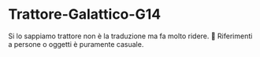# Trattore-Galattico-G14

Si lo sappiamo trattore non è la traduzione ma fa molto ridere.
👀 Riferimenti a persone o oggetti è puramente casuale.
